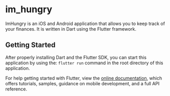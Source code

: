 # im_hungry

ImHungry is an iOS and Android application that allows you to keep track of your finances. It is written in Dart using the Flutter framework.

## Getting Started

After properly installing Dart and the Flutter SDK, you can start this application by using the: 
`flutter run` 
command in the root directory of this application.

For help getting started with Flutter, view the
[online documentation](https://flutter.dev/docs), which offers tutorials,
samples, guidance on mobile development, and a full API reference.
